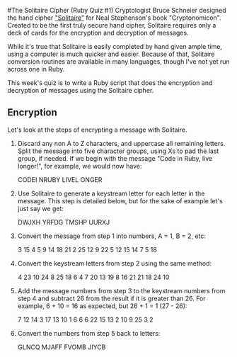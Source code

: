 #The Solitaire Cipher (Ruby Quiz #1)
Cryptologist Bruce Schneier designed the hand cipher ["Solitaire"](http://www.schneier.com/solitaire.html)
for Neal Stephenson's book "Cryptonomicon". Created to be the first truly secure hand cipher, Solitaire
requires only a deck of cards for the encryption and decryption of messages.

While it's true that Solitaire is easily completed by hand given ample time, using a computer is much quicker
and easier. Because of that, Solitaire conversion routines are available in many languages, though I've not
yet run across one in Ruby.

This week's quiz is to write a Ruby script that does the encryption and decryption of messages using the
Solitaire cipher.

## Encryption
Let's look at the steps of encrypting a message with Solitaire.

1. Discard any non A to Z characters, and uppercase all remaining letters. Split the message into
five character groups, using Xs to pad the last group, if needed. If we begin with the message "Code in Ruby,
live longer!", for example, we would now have:

    CODEI NRUBY LIVEL ONGER

2. Use Solitaire to generate a keystream letter for each letter in the message. This step is detailed below,
but for the sake of example let's just say we get:

    DWJXH YRFDG TMSHP UURXJ

3. Convert the message from step 1 into numbers, A = 1, B = 2, etc:

    3 15 4 5 9  14 18 21 2 25  12 9 22 5 12  15 14 7 5 18

4. Convert the keystream letters from step 2 using the same method:

    4 23 10 24 8  25 18 6 4 7  20 13 19 8 16  21 21 18 24 10

5. Add the message numbers from step 3 to the keystream numbers from step 4 and subtract 26 from the result if it is greater than 26. For example, 6 + 10 = 16 as expected, but 26 + 1 = 1 (27 - 26):

    7 12 14 3 17  13 10 1 6 6  6 22 15 13 2  10 9 25 3 2

6. Convert the numbers from step 5 back to letters:

    GLNCQ MJAFF FVOMB JIYCB
